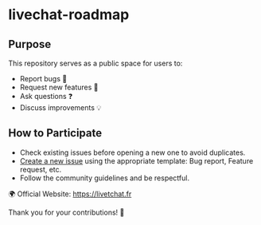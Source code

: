 # livechat-roadmap

## Purpose
This repository serves as a public space for users to:

- Report bugs 🐞
- Request new features 🚀
- Ask questions ❓
- Discuss improvements 💡

## How to Participate
- Check existing issues before opening a new one to avoid duplicates.
- [Create a new issue](https://github.com/jussetain/livechat-roadmap/issues) using the appropriate template: Bug report, Feature request, etc.
- Follow the community guidelines and be respectful.

🌍 Official Website: https://livetchat.fr

Thank you for your contributions! 💙
